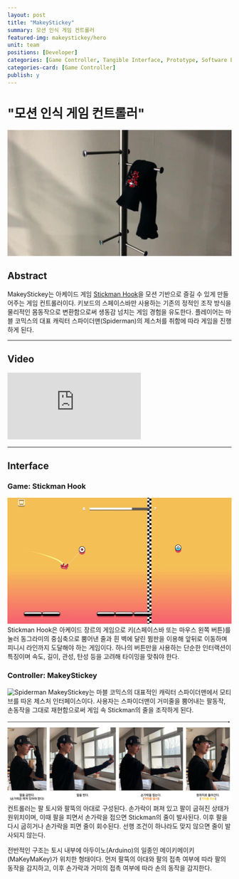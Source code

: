 ```yaml
---
layout: post
title: "MakeyStickey"
summary: 모션 인식 게임 컨트롤러
featured-img: makeystickey/hero
unit: team
positions: [Developer]
categories: [Game Controller, Tangible Interface, Prototype, Software Engineering, Arduino]
categories-card: [Game Controller]
publish: y
---
```


# "모션 인식 게임 컨트롤러"


![MakeyStickey](/assets/img/posts/makeystickey/controller.jpg#center)
## Abstract
MakeyStickey는 아케이드 게임 [Stickman Hook](https://poki.com/en/g/stickman-hook)을 모션 기반으로 즐길 수 있게 만들어주는 게임 컨트롤러이다. 키보드의 스페이스바만 사용하는 기존의 정적인 조작 방식을 물리적인 몸동작으로 변환함으로써 생동감 넘치는 게임 경험을 유도한다. 플레이어는 마블 코믹스의 대표 캐릭터 스파이더맨(Spiderman)의 제스처를 취함에 따라 게임을 진행하게 된다.

***

## Video
<div class="video-container">
	<iframe class="video-frame" src="https://www.youtube.com/embed/3zfINlh1Wcs" frameborder="0" allow="accelerometer; autoplay; encrypted-media; gyroscope; picture-in-picture" allowfullscreen></iframe>
</div>

***

## Interface

### Game: Stickman Hook
![Stickman Hook](/assets/img/posts/makeystickey/stickman_hook.jpg#center)
Stickman Hook은 아케이드 장르의 게임으로 키(스페이스바 또는 마우스 왼쪽 버튼)를 눌러 동그라미의 중심축으로 뿜어낸 줄과 흰 벽에 달린 뜀판을 이용해 앞뒤로 이동하며 피니시 라인까지 도달해야 하는 게임이다. 하나의 버튼만을 사용하는 단순한 인터랙션이 특징이며 속도, 길이, 관성, 탄성 등을 고려해 타이밍을 맞춰야 한다.

### Controller: MakeyStickey
![Spiderman](/assets/img/posts/makeystickey/spiderman.gif#center)
MakeyStickey는 마블 코믹스의 대표적인 캐릭터 스파이더맨에서 모티브를 따온 제스처 인터페이스이다. 사용자는 스파이더맨이 거미줄을 뿜어내는 팔동작, 손동작을 그대로 재현함으로써 게임 속 Stickman의 줄을 조작하게 된다.

![Flow](/assets/img/posts/makeystickey/flow.png#center)
컨트롤러는 팔 토시와 팔뚝의 아대로 구성된다. 손가락이 펴져 있고 팔이 굽혀진 상태가 원위치이며, 이때 팔을 피면서 손가락을 접으면 Stickman의 줄이 발사된다. 이후 팔을 다시 굽히거나 손가락을 피면 줄이 회수된다. 선행 조건이 하나라도 맞지 않으면 줄이 발사되지 않는다.

전반적인 구조는 토시 내부에 아두이노(Arduino)의 일종인 메이키메이키(MaKeyMaKey)가 위치한 형태이다. 먼저 팔뚝의 아대와 팔의 접촉 여부에 따라 팔의 동작을 감지하고, 이후 손가락과 거미의 접촉 여부에 따라 손의 동작을 감지한다.